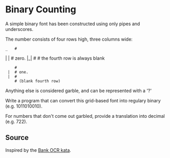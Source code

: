# Binary Counting

A simple binary font has been constructed using only pipes and underscores.

The number consists of four rows high, three columns wide:

    _   #
   | |  # zero.
   |_|  #
        # the fourth row is always blank

        #
     |  # one.
     |  #
        # (blank fourth row)

Anything else is considered garble, and can be represented with a '?'

Write a program that can convert this grid-based font into regulary binary (e.g. 1011010010).

For numbers that don't come out garbled, provide a translation into decimal (e.g. 722).

## Source
Inspired by the [Bank OCR kata](http://codingdojo.org/cgi-bin/wiki.pl?KataBankOCR).
